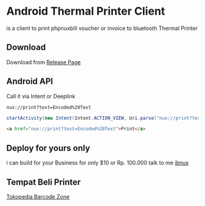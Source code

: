 # Android Thermal Printer Client

is a client to print phpnuxbill voucher or invoice to bluetooth Thermal Printer

## Download

Download from [Release Page](https://github.com/hotspotbilling/android-printer/releases)

## Android API

Call it via Intent or Deeplink
```
nux://print?text=Encoded%20Text
```

```java
startActivity(new Intent(Intent.ACTION_VIEW, Uri.parse("nux://print?text=Encoded%20Text")));
```

```html
<a href="nux://print?text=Encoded%20Text">Print</a>
```

## Deploy for yours only

i can build for your Business for only $10 or Rp. 100.000 talk to me [ibnux](https://t.me/ibnux)

## Tempat Beli Printer

[Tokopedia Barcode Zone](https://tokopedia.link/SLo9gm8rqHb)

